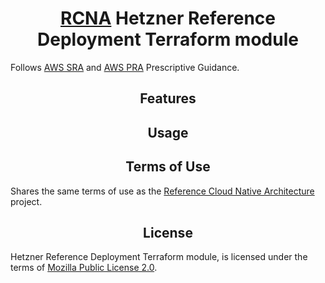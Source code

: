 <h1 align="center">
  <a href="https://github.com/yuriy-yarosh/architecture">RCNA</a> Hetzner Reference Deployment Terraform module
</h1>

<p>Follows <a href="https://docs.aws.amazon.com/prescriptive-guidance/latest/security-reference-architecture/welcome.html">AWS SRA</a> and
<a href="https://docs.aws.amazon.com/prescriptive-guidance/latest/privacy-reference-architecture/introduction.html">AWS PRA</a> Prescriptive Guidance.</p>

<h2 align="center">Features</h2>

<h2 align="center">Usage</h2>

<h2 align="center">Terms of Use</h2>

Shares the same terms of use as the <a href="https://github.com/yuriy-yarosh/architecture?tab=readme-ov-file#---terms-of-use">Reference Cloud Native Architecture</a> project.

<h2 align="center">License</h2>

Hetzner Reference Deployment Terraform module, is licensed under the terms of [Mozilla Public License 2.0](LICENSE).
